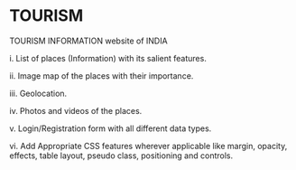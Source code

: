 # TOURISM

TOURISM INFORMATION website of INDIA

i. List of places (Information) with its salient features.

ii. Image map of the places with their importance.

iii. Geolocation.

iv. Photos and videos of the places.

v. Login/Registration form with all different data types.

vi. Add Appropriate CSS features wherever applicable like margin, opacity, effects, table layout, pseudo class, positioning and controls.
